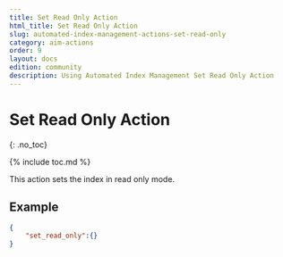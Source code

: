 ```yaml
---
title: Set Read Only Action
html_title: Set Read Only Action
slug: automated-index-management-actions-set-read-only
category: aim-actions
order: 9
layout: docs
edition: community
description: Using Automated Index Management Set Read Only Action
---
```


<!--- Copyright 2020 floragunn GmbH -->

# Set Read Only Action
{: .no_toc}

{% include toc.md %}

This action sets the index in read only mode.

## Example

```JSON
{
    "set_read_only":{}
}
```
